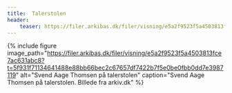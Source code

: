 ```yaml
---
title:  Talerstolen
header:
    teaser: https://filer.arkibas.dk/filer/visning/e5a2f9523f5a4503813fce7ac631abc8?t=5f931f71134641488e88bb66bec2c67657df7422b7f5e0be0fbb0dd7e3987119
---
```


{% include figure 
    image_path="https://filer.arkibas.dk/filer/visning/e5a2f9523f5a4503813fce7ac631abc8?t=5f931f71134641488e88bb66bec2c67657df7422b7f5e0be0fbb0dd7e3987119"
    alt="Svend Aage Thomsen på talerstolen"
    caption="Svend Aage Thomsen på talerstolen. Billede fra arkiv.dk" %}
